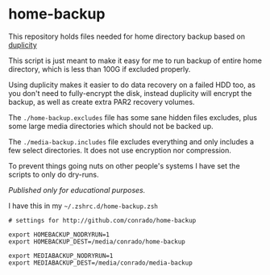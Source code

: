 home-backup
===========

This repository holds files needed for home directory backup based on
[duplicity][1]

This script is just meant to make it easy for me to run backup of entire home
directory, which is less than 100G if excluded properly.

Using duplicity makes it easier to do data recovery on a failed HDD too, as
you don't need to fully-encrypt the disk, instead duplicity will encrypt the
backup, as well as create extra PAR2 recovery volumes.

The `./home-backup.excludes` file has some sane hidden files excludes, plus
some large media directories which should not be backed up.

The `./media-backup.includes` file excludes everything and only includes a few
select directories. It does not use encryption nor compression.

To prevent things going nuts on other people's systems I have set the scripts
to only do dry-runs.

*Published only for educational purposes.*

I have this in my `~/.zshrc.d/home-backup.zsh`

```
# settings for http://github.com/conrado/home-backup

export HOMEBACKUP_NODRYRUN=1
export HOMEBACKUP_DEST=/media/conrado/home-backup

export MEDIABACKUP_NODRYRUN=1
export MEDIABACKUP_DEST=/media/conrado/media-backup
```

[1]: http://duplicity.nongnu.org/
